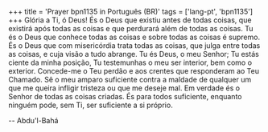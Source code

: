 +++
title = 'Prayer bpn1135 in Português (BR)'
tags = ['lang-pt', 'bpn1135']
+++
Glória a Ti, ó Deus! És o Deus que existiu antes de todas coisas, que existirá após todas as coisas e que perdurará além de todas as coisas. Tu és o Deus que conhece todas as coisas e sobre todas as coisas é supremo. És o Deus que com misericórdia trata todas as coisas, que julga entre todas as coisas, e cuja visão a tudo abrange. Tu és Deus, o meu Senhor; Tu estás ciente da minha posição, Tu testemunhas o meu ser interior, bem como o exterior.
Concede-me o Teu perdão e aos crentes que responderam ao Teu Chamado. Sê o meu amparo suficiente contra a maldade de qualquer um que me queira infligir tristeza ou que me deseje mal. Em verdade és o Senhor de todas as coisas criadas. És para todos suficiente, enquanto ninguém pode, sem Ti, ser suficiente a si próprio.

-- Abdu'l-Bahá
